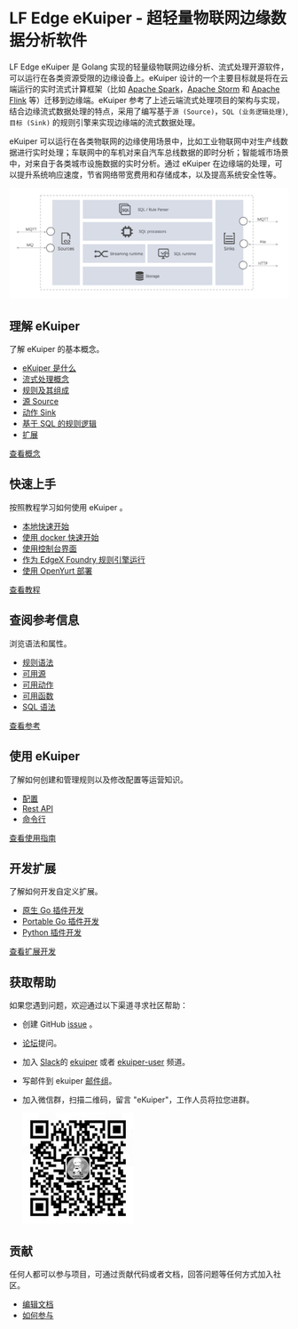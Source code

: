 # LF Edge eKuiper - 超轻量物联网边缘数据分析软件

LF Edge eKuiper 是 Golang 实现的轻量级物联网边缘分析、流式处理开源软件，可以运行在各类资源受限的边缘设备上。eKuiper 设计的一个主要目标就是将在云端运行的实时流式计算框架（比如 [Apache Spark](https://spark.apache.org)，[Apache Storm](https://storm.apache.org) 和 [Apache Flink](https://flink.apache.org) 等）迁移到边缘端。eKuiper 参考了上述云端流式处理项目的架构与实现，结合边缘流式数据处理的特点，采用了编写基于`源 (Source)`，`SQL (业务逻辑处理)`, `目标 (Sink)` 的规则引擎来实现边缘端的流式数据处理。

eKuiper 可以运行在各类物联网的边缘使用场景中，比如工业物联网中对生产线数据进行实时处理；车联网中的车机对来自汽车总线数据的即时分析；智能城市场景中，对来自于各类城市设施数据的实时分析。通过 eKuiper 在边缘端的处理，可以提升系统响应速度，节省网络带宽费用和存储成本，以及提高系统安全性等。

![arch](./resources/arch.png)

## 理解 eKuiper

了解 eKuiper 的基本概念。

- [eKuiper 是什么](./concepts/ekuiper.md)
- [流式处理概念](./concepts/streaming/overview.md)
- [规则及其组成](./concepts/rules.md)
- [源 Source](./concepts/sources/overview.md)
- [动作 Sink](./concepts/sinks.md)
- [基于 SQL 的规则逻辑](./concepts/sql.md)
- [扩展](./concepts/extensions.md)

[查看概念](./concepts/ekuiper.md)

## 快速上手

按照教程学习如何使用 eKuiper 。

- [本地快速开始](./getting_started.md)
- [使用 docker 快速开始](./quick_start_docker.md)
- [使用控制台界面](./operation/manager-ui/overview.md)
- [作为 EdgeX Foundry 规则引擎运行](./edgex/edgex_rule_engine_tutorial.md)
- [使用 OpenYurt 部署](./tutorials/deploy/openyurt_tutorial.md)

[查看教程](./tutorials/ai/tensorflow_lite_tutorial.md)

## 查阅参考信息

浏览语法和属性。

- [规则语法](./rules/overview.md)
- [可用源](./rules/sources/overview.md)
- [可用动作](./rules/sinks/overview.md)
- [可用函数](./sqls/built-in_functions.md)
- [SQL 语法](./sqls/overview.md)

[查看参考](./sqls/overview.md)

## 使用 eKuiper

了解如何创建和管理规则以及修改配置等运营知识。

- [配置](./operation/config/configuration_file.md)
- [Rest API](./operation/restapi/overview.md)
- [命令行](./operation/cli/overview.md)

[查看使用指南](./operation/overview.md)

## 开发扩展

了解如何开发自定义扩展。

- [原生 Go 插件开发](./extension/native/develop/overview.md)
- [Portable Go 插件开发](./extension/portable/go_sdk.md)
- [Python 插件开发](./extension/portable/python_sdk.md)

[查看扩展开发](./extension/overview.md)

## 获取帮助

如果您遇到问题，欢迎通过以下渠道寻求社区帮助：

- 创建 GitHub [issue](https://github.com/lf-edge/ekuiper/issues) 。
- [论坛](https://askemq.com/c/ekuiper)提问。
- 加入 [Slack](https://slack.lfedge.org/)的 [ekuiper](https://lfedge.slack.com/archives/C024F4P7KCK) 或者 [ekuiper-user](https://lfedge.slack.com/archives/C024F4SMEMR) 频道。
- 写邮件到 ekuiper [邮件组](mailto:ekuiper+help@lists.lfedge.org)。
- 加入微信群，扫描二维码，留言 "eKuiper"，工作人员将拉您进群。
  
  <img src="./wechat.png" alt="drawing" width="200"/>

## 贡献

任何人都可以参与项目，可通过贡献代码或者文档，回答问题等任何方式加入社区。

- [编辑文档](https://github.com/lf-edge/ekuiper/tree/master/docs)
- [如何参与](./CONTRIBUTING.md)
